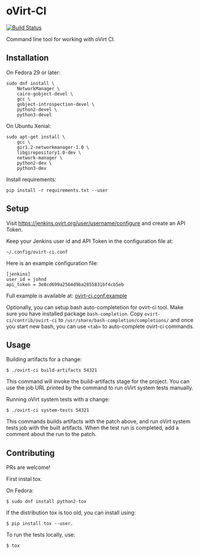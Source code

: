 # oVirt-CI

[![Build Status](https://travis-ci.org/nirs/ovirt-ci.svg?branch=master)](https://travis-ci.org/nirs/ovirt-ci)

Command line tool for working with oVirt CI.


## Installation

On Fedora 29 or later:

    sudo dnf install \
        NetworkManager \
        cairo-gobject-devel \
        gcc \
        gobject-introspection-devel \
        python2-devel \
        python3-devel

On Ubuntu Xenial:

    sudo apt-get install \
        gcc \
        gir1.2-networkmanager-1.0 \
        libgirepository1.0-dev \
        network-manager \
        python2-dev \
        python3-dev

Install requirements:

    pip install -r requirements.txt --user

## Setup

Visit https://jenkins.ovirt.org/user/username/configure
and create an API Token.

Keep your Jenkins user id and API Token in the configuration file at:

    ~/.config/ovirt-ci.conf

Here is an example configuration file:

    [jenkins]
    user_id = johnd
    api_token = 3e8cd699a2564d9ba2855831bf4cb5eb

Full example is available at: [ovirt-ci.conf.example](ovirt-ci.conf.example)

Optionally, you can setup bash auto-completetion for ovirt-ci tool.
Make sure you have installed package `bash-completion`.
Copy `ovirt-ci/contrib/ovirt-ci` to `/usr/share/bash-completion/completions/`
and once you start new bash, you can use `<tab>` to auto-complete ovirt-ci commands.

## Usage

Building artifacts for a change:

    $ ./ovirt-ci build-artifacts 54321

This command will invoke the build-artifacts stage for the project. You
can use the job URL printed by the command to run oVirt system tests
manually.

Running oVirt system tests with a change:

    $ ./ovirt-ci system-tests 54321

This commands builds artifacts with the patch above, and run oVirt
system tests job with the built artifacts. When the test run is
completed, add a comment about the run to the patch.


## Contributing

PRs are welcome!

First instal tox.

On Fedora:

    $ sudo dnf install python2-tox

If the distribution tox is too old, you can install using:

    $ pip install tox --user.

To run the tests locally, use:

    $ tox
